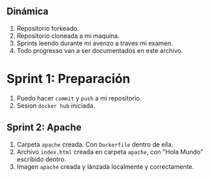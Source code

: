 ## Dinámica
1. Repositorio forkeado.
2. Repositorio cloneada a mi maquina.
3. Sprints leendo durante mi avenzo a traves mi examen.
4. Todo progresso van a ser documentados en este archivo.

# Sprint 1: Preparación

1. Puedo hacer `commit` y `push` a mi repositorio.
2. Sesion `docker hub` iniciada.

## Sprint 2: Apache

1. Carpeta `apache` creada. Con `Dockerfile` dentro de ella.
2. Archivo `index.html` creada en carpeta `apache`, con "Hola Mundo" escribido dentro.
3. Imagen `apache` creada y lánzada localmente y correctamente.
